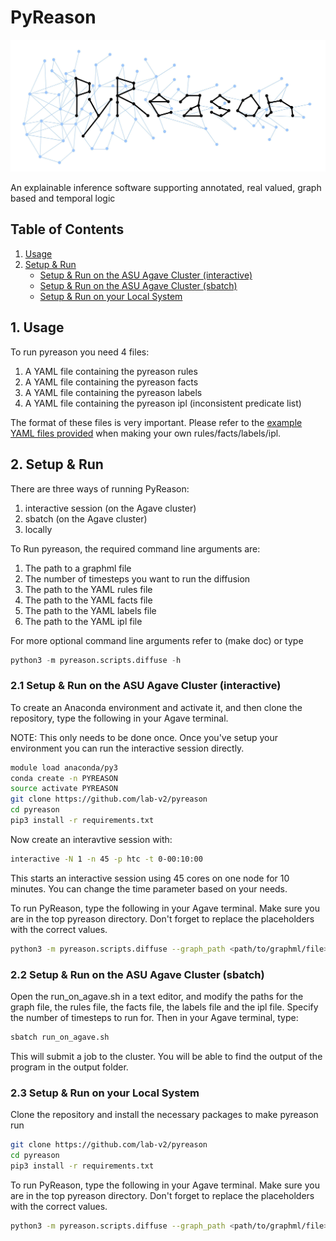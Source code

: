 # PyReason
<img src="media/pyreason_logo.jpg"/>

An explainable inference software supporting annotated, real valued, graph based and temporal logic


## Table of Contents
  
1. [Usage](#1-usage)
2. [Setup & Run](#2-setup--run)
    * [Setup & Run on the ASU Agave Cluster (interactive)](#21-setup--run-on-the-asu-agave-cluster-interactive)
    * [Setup & Run on the ASU Agave Cluster (sbatch)](#22-setup--run-on-the-asu-agave-cluster-sbatch)
    * [Setup & Run on your Local System](#23-setup--run-on-your-local-system)


## 1. Usage
To run pyreason you need 4 files:

1. A YAML file containing the pyreason rules
2. A YAML file containing the pyreason facts
3. A YAML file containing the pyreason labels
4. A YAML file containing the pyreason ipl (inconsistent predicate list)

The format of these files is very important. Please refer to the [example YAML files provided](pyreason/examples/example_yamls/) when making your own rules/facts/labels/ipl.


## 2. Setup & Run
There are three ways of running PyReason:
1. interactive session (on the Agave cluster)
2. sbatch (on the Agave cluster)
3. locally

To Run pyreason, the required command line arguments are:

1. The path to a graphml file
2. The number of timesteps you want to run the diffusion
3. The path to the YAML rules file
4. The path to the YAML facts file
5. The path to the YAML labels file
6. The path to the YAML ipl file

For more optional command line arguments refer to (make doc) or type 
```python
python3 -m pyreason.scripts.diffuse -h
```

### 2.1 Setup & Run on the ASU Agave Cluster (interactive)
To create an Anaconda environment and activate it, and then clone the repository, type the following in your Agave terminal. 

NOTE: This only needs to be done once. Once you've setup your environment you can run the interactive session directly.
```bash
module load anaconda/py3
conda create -n PYREASON
source activate PYREASON
git clone https://github.com/lab-v2/pyreason
cd pyreason
pip3 install -r requirements.txt
```
Now create an interavtive session with:
```bash
interactive -N 1 -n 45 -p htc -t 0-00:10:00
```
This starts an interactive session using 45 cores on one node for 10 minutes. You can change the time parameter based on your needs.

To run PyReason, type the following in your Agave terminal. Make sure you are in the top pyreason directory. Don't forget to replace the placeholders with the correct values.
```bash
python3 -m pyreason.scripts.diffuse --graph_path <path/to/graphml/file> --timesteps <number of timesteps to run> --rules_yaml_path <path/to/rules.yaml> --facts_yaml_path <path/to/facts.yaml> --labels_yaml_path <path/to/labels.yaml> --ipl <path/to/ipl.yaml>
```


### 2.2 Setup & Run on the ASU Agave Cluster (sbatch)
Open the run_on_agave.sh in a text editor, and modify the paths for the graph file, the rules file, the facts file, the labels file and the ipl file. Specify the number of timesteps to run for. Then in your Agave terminal, type:
```bash
sbatch run_on_agave.sh
```
This will submit a job to the cluster. You will be able to find the output of the program in the output folder.

### 2.3 Setup & Run on your Local System
Clone the repository and install the necessary packages to make pyreason run

```bash
git clone https://github.com/lab-v2/pyreason
cd pyreason
pip3 install -r requirements.txt
```
To run PyReason, type the following in your Agave terminal. Make sure you are in the top pyreason directory. Don't forget to replace the placeholders with the correct values.
```bash
python3 -m pyreason.scripts.diffuse --graph_path <path/to/graphml/file> --timesteps <number of timesteps to run> --rules_yaml_path <path/to/rules.yaml> --facts_yaml_path <path/to/facts.yaml> --labels_yaml_path <path/to/labels.yaml> --ipl <path/to/ipl.yaml>
```